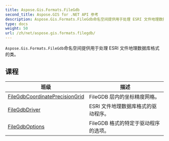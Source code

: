 ```yaml
---
title: Aspose.Gis.Formats.FileGdb
second_title: Aspose.GIS for .NET API 参考
description: Aspose.Gis.Formats.FileGdb命名空间提供用于处理 ESRI 文件地理数据库格式的类
type: docs
weight: 50
url: /zh/net/aspose.gis.formats.filegdb/
---
```

`Aspose.Gis.Formats.FileGdb`命名空间提供用于处理 ESRI 文件地理数据库格式的类。

## 课程

| 班级 | 描述 |
| --- | --- |
| [FileGdbCoordinatePrecisionGrid](./filegdbcoordinateprecisiongrid/) | FileGDB 层内的坐标精度网格。 |
| [FileGdbDriver](./filegdbdriver/) | ESRI 文件地理数据库格式的驱动程序。 |
| [FileGdbOptions](./filegdboptions/) | FileGDB 格式的特定于驱动程序的选项。 |


